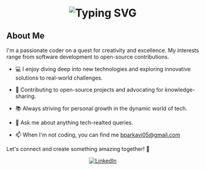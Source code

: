 <div align="center">
    <h1>
        <img src="https://readme-typing-svg.herokuapp.com?font=Jetbrains+mono&size=40&duration=3000&color=33FF33&center=true&vCenter=true&width=435&lines=Hey..+I'm+Parkavi B;This+is..;..my+Github..;" alt="Typing SVG"/>
    </h1>
</div>

## About Me
I'm a passionate coder on a quest for creativity and excellence. My interests range from software development to open-source contributions.

- 💻 I enjoy diving deep into new technologies and exploring innovative solutions to real-world challenges.
  
- 🌱 Contributing to open-source projects and advocating for knowledge-sharing.
  
- 📚 Always striving for personal growth in the dynamic world of tech.
  
- 💬 Ask me about anything tech-realted queries.
  
- 📫 When I'm not coding, you can find me bparkavi05@gmail.com


Let's connect and create something amazing together! 🚀
<div align="center">
    <!-- Replace href with your links -->
    <a href="https://www.linkedin.com/in/https://www.linkedin.com/in/parkavi-b-85a215269//">
        <img src="https://img.shields.io/badge/LinkedIn-0077B5?style=for-the-badge&logo=linkedin&logoColor=white" alt="LinkedIn"/>
    </a>
</div>

<!---
parkavi2905/parkavi2905 is a ✨ special ✨ repository because its `README.md` (this file) appears on your GitHub profile.
You can click the Preview link to take a look at your changes.
--->
